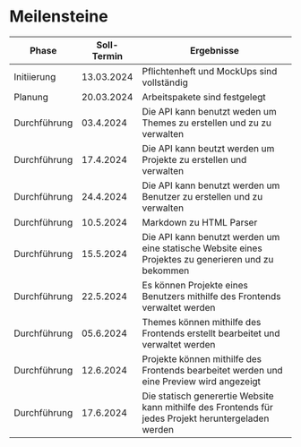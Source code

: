 # Meilensteine
|Phase| Soll-Termin |Ergebnisse|
|-----|-------------|----------|
|Initiierung| 13.03.2024  |Pflichtenheft und MockUps sind vollständig|vorhanden|
|Planung| 20.03.2024  |Arbeitspakete sind festgelegt|
|Durchführung| 03.4.2024   |Die API kann benutzt weden um Themes zu erstellen und zu zu verwalten|
|Durchführung| 17.4.2024   |Die API kann beutzt werden um Projekte zu erstellen und verwalten|
|Durchführung| 24.4.2024   |Die API kann benutzt werden um Benutzer zu erstellen und zu verwalten|
|Durchführung| 10.5.2024   |Markdown zu HTML Parser|
|Durchführung| 15.5.2024   |Die API kann benutzt werden um eine statische Website eines Projektes zu generieren und zu bekommen|
|Durchführung| 22.5.2024   |Es können Projekte eines Benutzers mithilfe des Frontends verwaltet werden|
|Durchführung| 05.6.2024   |Themes können mithilfe des Frontends erstellt bearbeitet und verwaltet werden|
|Durchführung| 12.6.2024   |Projekte können mithilfe des Frontends bearbeitet werden und eine Preview wird angezeigt|
|Durchführung| 17.6.2024   |Die statisch generertie Website kann mithilfe des Frontends für jedes Projekt heruntergeladen werden|